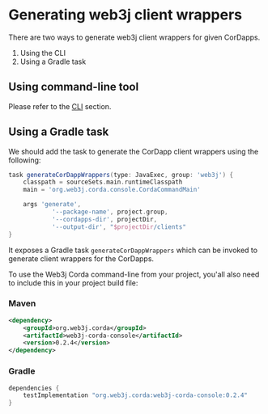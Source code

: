 Generating web3j client wrappers
================================

There are two ways to generate web3j client wrappers for given CorDapps.

1. Using the CLI
2. Using a Gradle task

## Using command-line tool

Please refer to the [CLI](command_line_tools.md) section.

## Using a Gradle task

We should add the task to generate the CorDapp client wrappers using the following:

```groovy
task generateCorDappWrappers(type: JavaExec, group: 'web3j') {
    classpath = sourceSets.main.runtimeClasspath
    main = 'org.web3j.corda.console.CordaCommandMain'

    args 'generate', 
            '--package-name', project.group,
            '--cordapps-dir', projectDir,
            '--output-dir', "$projectDir/clients"
}
```

It exposes a Gradle task `generateCorDappWrappers` which can be invoked to generate client wrappers for the CorDapps.

To use the Web3j Corda command-line from your project, you'all also need to include this in your project build file:
    
### Maven
  
```xml
<dependency>
    <groupId>org.web3j.corda</groupId>
    <artifactId>web3j-corda-console</artifactId>
    <version>0.2.4</version>
</dependency>
```

### Gradle

```groovy
dependencies {
    testImplementation "org.web3j.corda:web3j-corda-console:0.2.4"
}
```
